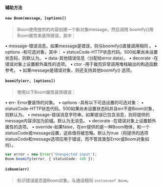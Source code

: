#### 辅助方法

#### ```new Boom(message, [options]) ```

>Boom使用提供的内容创建一个新对象message，然后调用 boomify()用Boom属性来装饰错误，其中：

• message-错误消息。如果message是错误，则与boomify()直接调用相同 。
• options -和可选对象，其中：
• statusCode-HTTP状态代码。500如果尚未设置状态码，则默认为。
• data-其他错误信息（分配给error.data）。
• decorate -在错误对象上设置额外属性的选项。
• ctor -用于裁剪异常调用堆栈输出的构造函数参考。
• 如果message是错误对象，则还支持其他boomify() 选项。

#### ```boomify(err, [options]) ```

>使用以下Boom属性装饰错误：

• err- Error要装饰的对象。
• options -具有以下可选设置的可选对象：
• statusCode-HTTP状态代码。500如果尚未设置状态码并且err不是Boom对象，则默认为。
• message-错误消息字符串。如果错误已包含消息，则将提供的message内容添加为前缀。默认为无消息。
• decorate -在错误对象上设置额外属性的选项。
• override-如果false，在err提供的是一种Boom物体，和一个statusCode或message设置，这些值将被忽略。默认为true（将提供的选项statusCode和message选项应用于错误，而不管其类型Error或Boom对象如何）。

```ts
var error = new Error('Unexpected input');
Boom.boomify(error, { statusCode: 400 });
```

#### ```isBoom(err) ```
>标识错误是否是Boom对象。与通话相同 ```instanceof Boom```。